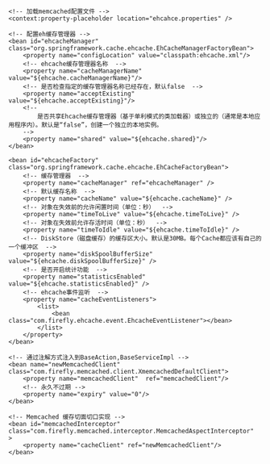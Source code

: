 <?xml version="1.0" encoding="UTF-8"?>
<beans xmlns="http://www.springframework.org/schema/beans"
	xmlns:xsi="http://www.w3.org/2001/XMLSchema-instance" xmlns:context="http://www.springframework.org/schema/context"
	xmlns:aop="http://www.springframework.org/schema/aop" xmlns:tx="http://www.springframework.org/schema/tx"
	xmlns:util="http://www.springframework.org/schema/util" xmlns:security="http://www.springframework.org/schema/security"
	xmlns:mvc="http://www.springframework.org/schema/mvc" xmlns:jpa="http://www.springframework.org/schema/data/jpa"
	xmlns:cache="http://www.springframework.org/schema/cache" 
	xsi:schemalocation="http://www.springframework.org/schema/beans http://www.springframework.org/schema/beans/spring-beans.xsd
        			http://www.springframework.org/schema/context http://www.springframework.org/schema/context/spring-context.xsd
        			 http://www.springframework.org/schema/aop http://www.springframework.org/schema/aop/spring-aop.xsd
                    http://www.springframework.org/schema/tx http://www.springframework.org/schema/tx/spring-tx.xsd
                    http://www.springframework.org/schema/util http://www.springframework.org/schema/util/spring-util.xsd
					http://www.springframework.org/schema/security  http://www.springframework.org/schema/security/spring-security.xsd
       	 			http://www.springframework.org/schema/mvc http://www.springframework.org/schema/mvc/spring-mvc.xsd
       	 			http://www.springframework.org/schema/data/jpa http://www.springframework.org/schema/data/jpa/spring-jpa.xsd
       	 			http://www.springframework.org/schema/cache http://www.springframework.org/schema/cache/spring-cache.xsd"
	default-autowire="byName" default-lazy-init="false">
	
	<!-- 加载memcached配置文件 -->
	<context:property-placeholder location="ehcahce.properties" /> 
	
	<!-- 配置eh缓存管理器 -->
	<bean id="ehcacheManager" class="org.springframework.cache.ehcache.EhCacheManagerFactoryBean">
		<property name="configLocation" value="classpath:ehcache.xml"/>
		<!-- ehcache缓存管理器名称  -->
		<property name="cacheManagerName" value="${ehcache.cacheManagerName}"/>
		<!-- 是否检查指定的缓存管理器名称已经存在，默认false  -->
		<property name="acceptExisting" value="${ehcache.acceptExisting}"/>
		<!-- 
			是否共享Ehcache缓存管理器（基于单利模式的类加载器）或独立的（通常是本地应用程序内）。默认是“false”，创建一个独立的本地实例。
  		-->
		<property name="shared" value="${ehcache.shared}"/>
	</bean>	
	
	<bean id="ehcacheFactory" class="org.springframework.cache.ehcache.EhCacheFactoryBean">
		<!-- 缓存管理器  -->
  		<property name="cacheManager" ref="ehcacheManager" />
  		<!-- 默认缓存名称  -->
  		<property name="cacheName" value="${ehcache.cacheName}" />
  		<!-- 对象在失效前的允许闲置时间（单位：秒）  -->
  		<property name="timeToLive" value="${ehcache.timeToLive}" />
  		<!-- 对象在失效前允许存活时间（单位：秒）  -->
  		<property name="timeToIdle" value="${ehcache.timeToIdle}" />
  		<!-- DiskStore（磁盘缓存）的缓存区大小。默认是30MB。每个Cache都应该有自己的一个缓冲区  -->
  		<property name="diskSpoolBufferSize" value="${ehcache.diskSpoolBufferSize}" />
  		<!-- 是否开启统计功能  -->
  		<property name="statisticsEnabled" value="${ehcache.statisticsEnabled}" />
  		<!-- ehcache事件监听  -->
  		<property name="cacheEventListeners">
  			<list>  
                <bean class="com.firefly.ehcache.event.EhcacheEventListener"></bean>  
            </list>  
        </property>
 	</bean>           
	
	<!-- 通过注解方式注入到BaseAction,BaseServiceImpl -->
	<bean name="newMemcachedClient" class="com.firefly.memcached.client.XmemcachedDefaultClient">
	    <property name="memcachedClient"  ref="memcachedClient"/>
		<!-- 永久不过期 -->
		<property name="expiry" value="0"/>
	</bean>
	
	<!-- Memcached 缓存切面切口实现 -->
	<bean id="memcachedInterceptor" class="com.firefly.memcached.interceptor.MemcachedAspectInterceptor"  >
		<property name="cacheClient" ref="newMemcachedClient"/>
	</bean>
	
	
</beans>
